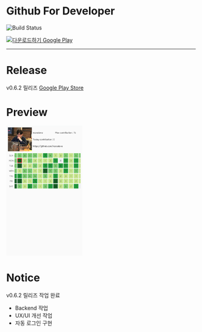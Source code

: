 # Github For Developer
![Build Status](https://travis-ci.org/msnodeve/Github-for-Developer.svg?branch=master)

<a href='https://play.google.com/store/apps/details?id=com.seok.gitfordeveloper&pcampaignid=MKT-Other-global-all-co-prtnr-py-PartBadge-Mar2515-1'><img alt='다운로드하기 Google Play' src='https://play.google.com/intl/ko/badges/images/generic/ko_badge_web_generic.png' width="20%"/></a>

***

# Release
v0.6.2 릴리즈 [Google Play Store](https://play.google.com/store/apps/details?id=com.seok.gitfordeveloper)

# Preview

<img src="./img/preview01.jpeg" width="40%" height="40%">


# Notice

v0.6.2 릴리즈 작업 완료
- Backend 작업
- UX/UI 개선 작업
- 자동 로그인 구현
